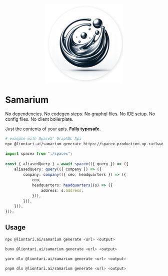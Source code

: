 [<img src="./docs/images/logo-round-shadow.png" style="display: block; margin: auto; " width="250"/>](./docs/images/logo-round-shadow.png)

# Samarium

No dependencies. No codegen steps. No graphql files. No IDE setup. No config files. No client boilerplate.

Just the contents of your apis. **Fully typesafe**.

```bash
# example with SpaceX' GraphQL Api
npx @liontari.ai/samarium generate https://spacex-production.up.railway.app spacex.ts
```

```typescript
import spacex from "./spacex";

const { aliasedQuery } = await spacex(({ query }) => ({
    aliasedQuery: query(({ company }) => ({
        company: company(({ ceo, headquarters }) => ({
            ceo,
            headquarters: headquarters((s) => ({
                address: s.address,
            })),
        })),
    })),
}));
```

## Usage

```bash
npx @liontari.ai/samarium generate <url> <output>
```

```bash
bunx @liontari.ai/samarium generate <url> <output>
```

```bash
yarn dlx @liontari.ai/samarium generate <url> <output>
```

```bash
pnpm dlx @liontari.ai/samarium generate <url> <output>
```
